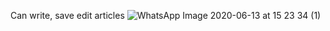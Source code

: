 Can write, save edit articles
![WhatsApp Image 2020-06-13 at 15 23 34 (1)](https://user-images.githubusercontent.com/11954583/84629200-8a692580-af07-11ea-8b5e-c5897f2110db.jpeg)
